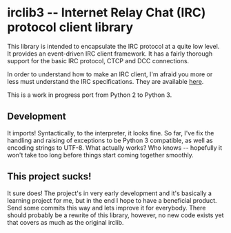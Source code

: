 # irclib3 -- Internet Relay Chat (IRC) protocol client library

This library is intended to encapsulate the IRC protocol at a quite
low level.  It provides an event-driven IRC client framework.  It has
a fairly thorough support for the basic IRC protocol, CTCP and DCC
connections.

In order to understand how to make an IRC client, I'm afraid you more
or less must understand the IRC specifications.  They are available
[here](http://www.irchelp.org/irchelp/rfc/).

This is a work in progress port from Python 2 to Python 3.

## Development

It imports! Syntactically, to the interpreter, it looks fine. So far, I've fix the handling and raising of exceptions to be Python 3 compatible, as well as encoding strings to UTF-8.
What actually works? Who knows -- hopefully it won't take too long before things start coming together smoothly. 

## This project sucks!

It sure does! The project's in very early development and it's basically a learning project for me, but in the end I hope to have a beneficial product.
Send some commits this way and lets improve it for everybody. There should probably be a rewrite of this library, however, no new code exists yet that covers as much as the original irclib.
